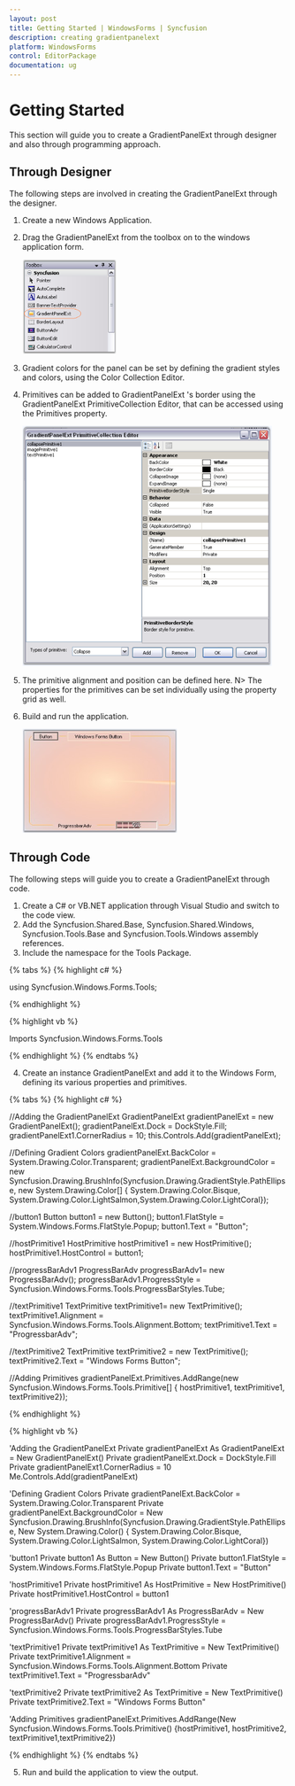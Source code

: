 ```yaml
---
layout: post
title: Getting Started | WindowsForms | Syncfusion
description: creating gradientpanelext
platform: WindowsForms
control: EditorPackage 
documentation: ug
---
```

# Getting Started

This section will guide you to create a GradientPanelExt through designer and also through programming approach.

## Through Designer

The following steps are involved in creating the GradientPanelExt through the designer.

1. Create a new Windows Application.
2. Drag the GradientPanelExt from the toolbox on to the windows application form.

   ![](GradientPanelExt_images/Overview_img373.png)
 
3. Gradient colors for the panel can be set by defining the gradient styles and colors, using the Color Collection Editor.
4. Primitives can be added to GradientPanelExt 's border using the GradientPanelExt PrimitiveCollection Editor, that can be accessed using the Primitives property.

   ![](GradientPanelExt_images/Overview_img374.png)

5. The primitive alignment and position can be defined here.
   N> The properties for the primitives can be set individually using the property grid as well.

6. Build and run the application.

   ![](GradientPanelExt_images/Overview_img376.png)

## Through Code

The following steps will guide you to create a GradientPanelExt through code.

1. Create a C# or VB.NET application through Visual Studio and switch to the code view.
2. Add the Syncfusion.Shared.Base, Syncfusion.Shared.Windows, Syncfusion.Tools.Base and Syncfusion.Tools.Windows assembly references.
3. Include the namespace for the Tools Package.

{% tabs %}
{% highlight c# %}

using Syncfusion.Windows.Forms.Tools;

{% endhighlight %}

{% highlight vb %}

Imports Syncfusion.Windows.Forms.Tools

{% endhighlight %}
{% endtabs %}

4. Create an instance GradientPanelExt and add it to the Windows Form, defining its various properties and primitives.

{% tabs %}
{% highlight c# %}

//Adding the GradientPanelExt
GradientPanelExt gradientPanelExt = new GradientPanelExt();
gradientPanelExt.Dock = DockStyle.Fill;
gradientPanelExt1.CornerRadius = 10;
this.Controls.Add(gradientPanelExt);

//Defining Gradient Colors
gradientPanelExt.BackColor = System.Drawing.Color.Transparent;
gradientPanelExt.BackgroundColor = new Syncfusion.Drawing.BrushInfo(Syncfusion.Drawing.GradientStyle.PathEllipse, new System.Drawing.Color[] {
System.Drawing.Color.Bisque, System.Drawing.Color.LightSalmon,System.Drawing.Color.LightCoral});

//button1
Button button1 = new Button();
button1.FlatStyle = System.Windows.Forms.FlatStyle.Popup;
button1.Text = "Button";

//hostPrimitive1
HostPrimitive hostPrimitive1 = new HostPrimitive();
hostPrimitive1.HostControl = button1;

//progressBarAdv1
ProgressBarAdv progressBarAdv1= new ProgressBarAdv();
progressBarAdv1.ProgressStyle = Syncfusion.Windows.Forms.Tools.ProgressBarStyles.Tube;

//textPrimitive1
TextPrimitive textPrimitive1= new TextPrimitive();
textPrimitive1.Alignment = Syncfusion.Windows.Forms.Tools.Alignment.Bottom;
textPrimitive1.Text = "ProgressbarAdv";

//textPrimitive2
TextPrimitive textPrimitive2 = new TextPrimitive();
textPrimitive2.Text = "Windows Forms Button";

//Adding Primitives
gradientPanelExt.Primitives.AddRange(new Syncfusion.Windows.Forms.Tools.Primitive[] { hostPrimitive1, textPrimitive1,  textPrimitive2});

{% endhighlight %}

{% highlight vb %}

'Adding the GradientPanelExt
Private gradientPanelExt As GradientPanelExt = New GradientPanelExt()
Private gradientPanelExt.Dock = DockStyle.Fill
Private gradientPanelExt1.CornerRadius = 10
Me.Controls.Add(gradientPanelExt)

'Defining Gradient Colors
Private gradientPanelExt.BackColor = System.Drawing.Color.Transparent
Private gradientPanelExt.BackgroundColor = New Syncfusion.Drawing.BrushInfo(Syncfusion.Drawing.GradientStyle.PathEllipse, New                           System.Drawing.Color() { System.Drawing.Color.Bisque, System.Drawing.Color.LightSalmon, System.Drawing.Color.LightCoral})

'button1
Private button1 As Button = New Button()
Private button1.FlatStyle = System.Windows.Forms.FlatStyle.Popup
Private button1.Text = "Button"

'hostPrimitive1
Private hostPrimitive1 As HostPrimitive = New HostPrimitive()
Private hostPrimitive1.HostControl = button1

'progressBarAdv1
Private progressBarAdv1 As ProgressBarAdv = New ProgressBarAdv()
Private progressBarAdv1.ProgressStyle = Syncfusion.Windows.Forms.Tools.ProgressBarStyles.Tube

'textPrimitive1
Private textPrimitive1 As TextPrimitive = New TextPrimitive()
Private textPrimitive1.Alignment = Syncfusion.Windows.Forms.Tools.Alignment.Bottom
Private textPrimitive1.Text = "ProgressbarAdv"

'textPrimitive2
Private textPrimitive2 As TextPrimitive = New TextPrimitive()
Private textPrimitive2.Text = "Windows Forms Button"

'Adding Primitives
gradientPanelExt.Primitives.AddRange(New Syncfusion.Windows.Forms.Tools.Primitive() {hostPrimitive1, hostPrimitive2, textPrimitive1,textPrimitive2})

{% endhighlight %}
{% endtabs %}
 
5. Run and build the application to view the output.
